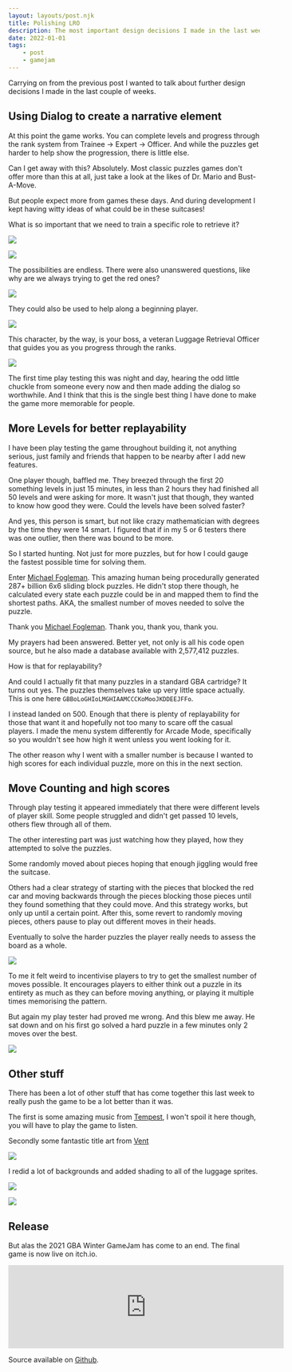 ```yaml
---
layout: layouts/post.njk
title: Polishing LRO
description: The most important design decisions I made in the last week of the GBA Winter GameJam, dialog for narrative, more puzzles and measuring success.
date: 2022-01-01
tags: 
    - post
    - gamejam
---
```


Carrying on from the previous post I wanted to talk about further design decisions I made in the last couple of weeks.

## Using Dialog to create a narrative element 

At this point the game works. You can complete levels and progress through the rank system from Trainee -> Expert -> Officer. And while the puzzles get harder to help show the progression, there is little else.

Can I get away with this? Absolutely. Most classic puzzles games don't offer more than this at all, just take a look at the likes of Dr. Mario and Bust-A-Move.

But people expect more from games these days. And during development I kept having witty ideas of what could be in these suitcases!

What is so important that we need to train a specific role to retrieve it? 

![](/img/lro2.png)

![](/img/lro3.png)

The possibilities are endless. There were also unanswered questions, like why are we always trying to get the red ones?

![](/img/lro4.png)

They could also be used to help along a beginning player.

![](/img/lro1.png)

This character, by the way, is your boss, a veteran Luggage Retrieval Officer that guides you as you progress through the ranks.

![](/img/lro5.png)

The first time play testing this was night and day, hearing the odd little chuckle from someone every now and then made adding the dialog so worthwhile. And I think that this is the single best thing I have done to make the game more memorable for people.

## More Levels for better replayability

I have been play testing the game throughout building it, not anything serious, just family and friends that happen to be nearby after I add new features.

One player though, baffled me. They breezed through the first 20 something levels in just 15 minutes, in less than 2 hours they had finished all 50 levels and were asking for more. It wasn't just that though, they wanted to know how good they were. Could the levels have been solved faster?

And yes, this person is smart, but not like crazy mathematician with degrees by the time they were 14 smart. I figured that if in my 5 or 6 testers there was one outlier, then there was bound to be more.

So I started hunting. Not just for more puzzles, but for how I could gauge the fastest possible time for solving them.

Enter [Michael Fogleman](https://www.michaelfogleman.com/rush/). This amazing human being procedurally generated 287+ billion 6x6 sliding block puzzles. He didn't stop there though, he calculated every state each puzzle could be in and mapped them to find the shortest paths. AKA, the smallest number of moves needed to solve the puzzle.

Thank you [Michael Fogleman](https://www.michaelfogleman.com/rush/). Thank you, thank you, thank you.

My prayers had been answered. Better yet, not only is all his code open source, but he also made a database available with 2,577,412 puzzles.

How is that for replayability?

And could I actually fit that many puzzles in a standard GBA cartridge? It turns out yes. The puzzles themselves take up very little space actually. This is one here `GBBoLoGHIoLMGHIAAMCCCKoMooJKDDEEJFFo`.

I instead landed on 500. Enough that there is plenty of replayability for those that want it and hopefully not too many to scare off the casual players. I made the menu system differently for Arcade Mode, specifically so you wouldn't see how high it went unless you went looking for it.

The other reason why I went with a smaller number is because I wanted to high scores for each individual puzzle, more on this in the next section.

## Move Counting and high scores

Through play testing it appeared immediately that there were different levels of player skill. Some people struggled and didn't get passed 10 levels, others flew through all of them.

The other interesting part was just watching how they played, how they attempted to solve the puzzles.

Some randomly moved about pieces hoping that enough jiggling would free the suitcase.

Others had a clear strategy of starting with the pieces that blocked the red car and moving backwards through the pieces blocking those pieces until they found something that they could move. And this strategy works, but only up until a certain point. After this, some revert to randomly moving pieces, others pause to play out different moves in their heads.

Eventually to solve the harder puzzles the player really needs to assess the board as a whole.

![](/img/rush-solution.gif)

To me it felt weird to incentivise players to try to get the smallest number of moves possible. It encourages players to either think out a puzzle in its entirety as much as they can before moving anything, or playing it multiple times memorising the pattern.

But again my play tester had proved me wrong. And this blew me away. He sat down and on his first go solved a hard puzzle in a few minutes only 2 moves over the best.


![](/img/lro-grade.png)

## Other stuff

There has been a lot of other stuff that has come together this last week to really push the game to be a lot better than it was.

The first is some amazing music from [Tempest](https://soundcloud.com/janne-suni), I won't spoil it here though, you will have to play the game to listen.

Secondly some fantastic title art from [Vent](https://csdb.dk/scener/?id=1073)

![](/img/lro-intro.gif)

I redid a lot of backgrounds and added shading to all of the luggage sprites.

![](/img/lro-select.gif)

![](/img/gameplay-lro.gif)

## Release

But alas the 2021 GBA Winter GameJam has come to an end. The final game is now live on itch.io.

<iframe src="https://itch.io/embed/1335146" width="552" height="167" frameborder="0"><a href="https://foopod.itch.io/lro">LRO - Luggage Retrieval Officer by Jono Shields</a></iframe>

Source available on [Github](https://github.com/foopod/lro).